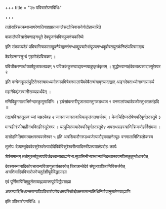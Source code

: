 +++
title = "२७ पवित्रारोपणविधिः"

+++

ततोरात्रिंसत्कथाजागरेणातिवाह्यप्रातःकालेसद्योधिवासनेगोदोहान्तरिते

वाकालेपवित्रारोपणाङ्गभूते देवपूजनंपवित्रपूजनंचकरिष्ये

इति संकल्प्यदेवं पवित्राणिचफलाद्युपनैवेद्यान्तंगन्धाद्युपचारैःसंपूज्यगन्धदूर्वाषतयुतकंनिष्ठंपवित्रमादाय

देवदेवनमस्तुभ्यं गृहाणेदंपवित्रकम् ।

पवित्रीकरणार्थायवर्षपुजाफलप्रदम् १ पवित्रकंकुरुष्वाद्ययन्मयादुष्कृतंकृतम् । शुद्धोभवाम्यहंदेवत्वत्प्रसादात्सुरेश्वर २

इति मन्त्रेणमूलसंपुटितेनदत्त्वामध्यमोत्तमपवित्रेवनमालांचैवमेवैतन्मंत्रावृत्त्यादद्यात् अङ्गदेवताभ्योनाम्नासमर्प्य

महानैवेद्यंदत्त्वानीराज्यप्रार्थयेत् ।

मणिविद्रुममालाभिर्मन्दारकुसुमादिभिः । इयंसांवत्सरीपूजातवास्तुगरुडध्वज १ वनमालांयथादेवकौस्तुभसततंह्रदि ॥

तद्वत्पवित्रतंतूस्त्वं प्जां चह्रदयेवह २ जानताजानतावापियत्कृतंनतवार्चनम् । केनचिद्विघ्नदोषेणपरिपूर्णतदस्तुमे ३

मन्त्रहीनंक्रीयाहीनंभक्तिहीनंसुरेश्वर । यत्पूजितंमयादेवपरिपूर्णतदस्तुमे४ अपराधसहस्त्राणिक्रियन्तेहर्निशंमया ।

दासोहमितिमांमत्वाक्षमस्वपरमेश्वर ५ इति अत्रशिवादौगरुडध्वजेत्यादौवृषवाहनेत्यूहः वनमालामितिश्लोकस्य

तुलोपः देव्याम्तुदेवदेवसुरेश्वरेत्यादौदेविदेविसुरेश्वरीत्यादिस्त्रीप्रत्ययातंप्रदोहः कार्यः

शेषंसमानम् ततोगुरुसंपूज्यपवित्रंदत्त्वान्यब्राह्मणेभ्यःसुवासिनीभ्यश्चान्यानिदत्त्वास्वयमपिसकुटुम्बोधारयेत्

देवस्यस्नानादिकोपचारान्पवित्राणुत्तार्यकारयेत् त्रिरात्रान्तेदेवं संपूज्यपवित्राणिविसर्जयेत् अत्रशिवादिपवित्रारोपणेचतुर्दशीपूर्वविद्धाग्राह्या

एवं पूर्णिमापित्रिमुहूर्तसायाह्नव्याप्तापूर्वविद्धैवग्राह्या

अष्टम्यादितिथ्यन्तराण्यपिपवित्रारोपणेप्रथमपरिच्छेदोक्तसामान्यतिथिनिर्णयानुसारेणग्राह्याणि

इति पवित्रारोपणविधिः ॥

